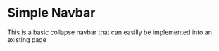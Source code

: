 # Simple Navbar
This is a basic collapse navbar that can easilly be implemented into an existing page
